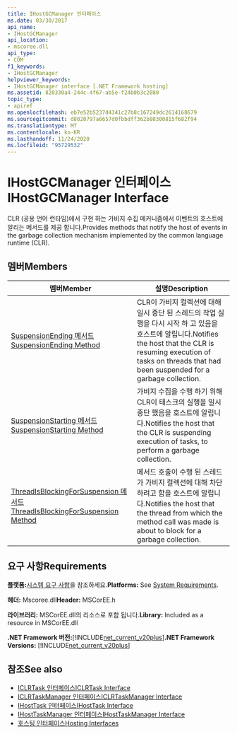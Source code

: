 ```yaml
---
title: IHostGCManager 인터페이스
ms.date: 03/30/2017
api_name:
- IHostGCManager
api_location:
- mscoree.dll
api_type:
- COM
f1_keywords:
- IHostGCManager
helpviewer_keywords:
- IHostGCManager interface [.NET Framework hosting]
ms.assetid: 820330a4-244c-4f67-ab5e-f24b0b3c2080
topic_type:
- apiref
ms.openlocfilehash: eb7e52b5237d4341c27b8c167249dc2614168679
ms.sourcegitcommit: d8020797a6657d0fbbdff362b80300815f682f94
ms.translationtype: MT
ms.contentlocale: ko-KR
ms.lasthandoff: 11/24/2020
ms.locfileid: "95729532"
---
```

# <a name="ihostgcmanager-interface"></a><span data-ttu-id="61086-102">IHostGCManager 인터페이스</span><span class="sxs-lookup"><span data-stu-id="61086-102">IHostGCManager Interface</span></span>

<span data-ttu-id="61086-103">CLR (공용 언어 런타임)에서 구현 하는 가비지 수집 메커니즘에서 이벤트의 호스트에 알리는 메서드를 제공 합니다.</span><span class="sxs-lookup"><span data-stu-id="61086-103">Provides methods that notify the host of events in the garbage collection mechanism implemented by the common language runtime (CLR).</span></span>  
  
## <a name="members"></a><span data-ttu-id="61086-104">멤버</span><span class="sxs-lookup"><span data-stu-id="61086-104">Members</span></span>  
  
|<span data-ttu-id="61086-105">멤버</span><span class="sxs-lookup"><span data-stu-id="61086-105">Member</span></span>|<span data-ttu-id="61086-106">설명</span><span class="sxs-lookup"><span data-stu-id="61086-106">Description</span></span>|  
|------------|-----------------|  
|[<span data-ttu-id="61086-107">SuspensionEnding 메서드</span><span class="sxs-lookup"><span data-stu-id="61086-107">SuspensionEnding Method</span></span>](ihostgcmanager-suspensionending-method.md)|<span data-ttu-id="61086-108">CLR이 가비지 컬렉션에 대해 일시 중단 된 스레드의 작업 실행을 다시 시작 하 고 있음을 호스트에 알립니다.</span><span class="sxs-lookup"><span data-stu-id="61086-108">Notifies the host that the CLR is resuming execution of tasks on threads that had been suspended for a garbage collection.</span></span>|  
|[<span data-ttu-id="61086-109">SuspensionStarting 메서드</span><span class="sxs-lookup"><span data-stu-id="61086-109">SuspensionStarting Method</span></span>](ihostgcmanager-suspensionstarting-method.md)|<span data-ttu-id="61086-110">가비지 수집을 수행 하기 위해 CLR이 태스크의 실행을 일시 중단 했음을 호스트에 알립니다.</span><span class="sxs-lookup"><span data-stu-id="61086-110">Notifies the host that the CLR is suspending execution of tasks, to perform a garbage collection.</span></span>|  
|[<span data-ttu-id="61086-111">ThreadIsBlockingForSuspension 메서드</span><span class="sxs-lookup"><span data-stu-id="61086-111">ThreadIsBlockingForSuspension Method</span></span>](ihostgcmanager-threadisblockingforsuspension-method.md)|<span data-ttu-id="61086-112">메서드 호출이 수행 된 스레드가 가비지 컬렉션에 대해 차단 하려고 함을 호스트에 알립니다.</span><span class="sxs-lookup"><span data-stu-id="61086-112">Notifies the host that the thread from which the method call was made is about to block for a garbage collection.</span></span>|  
  
## <a name="requirements"></a><span data-ttu-id="61086-113">요구 사항</span><span class="sxs-lookup"><span data-stu-id="61086-113">Requirements</span></span>  

 <span data-ttu-id="61086-114">**플랫폼:**[시스템 요구 사항](../../get-started/system-requirements.md)을 참조하세요.</span><span class="sxs-lookup"><span data-stu-id="61086-114">**Platforms:** See [System Requirements](../../get-started/system-requirements.md).</span></span>  
  
 <span data-ttu-id="61086-115">**헤더:** Mscoree.dll</span><span class="sxs-lookup"><span data-stu-id="61086-115">**Header:** MSCorEE.h</span></span>  
  
 <span data-ttu-id="61086-116">**라이브러리:** MSCorEE.dll의 리소스로 포함 됩니다.</span><span class="sxs-lookup"><span data-stu-id="61086-116">**Library:** Included as a resource in MSCorEE.dll</span></span>  
  
 <span data-ttu-id="61086-117">**.NET Framework 버전:**[!INCLUDE[net_current_v20plus](../../../../includes/net-current-v20plus-md.md)]</span><span class="sxs-lookup"><span data-stu-id="61086-117">**.NET Framework Versions:** [!INCLUDE[net_current_v20plus](../../../../includes/net-current-v20plus-md.md)]</span></span>  
  
## <a name="see-also"></a><span data-ttu-id="61086-118">참조</span><span class="sxs-lookup"><span data-stu-id="61086-118">See also</span></span>

- [<span data-ttu-id="61086-119">ICLRTask 인터페이스</span><span class="sxs-lookup"><span data-stu-id="61086-119">ICLRTask Interface</span></span>](iclrtask-interface.md)
- [<span data-ttu-id="61086-120">ICLRTaskManager 인터페이스</span><span class="sxs-lookup"><span data-stu-id="61086-120">ICLRTaskManager Interface</span></span>](iclrtaskmanager-interface.md)
- [<span data-ttu-id="61086-121">IHostTask 인터페이스</span><span class="sxs-lookup"><span data-stu-id="61086-121">IHostTask Interface</span></span>](ihosttask-interface.md)
- [<span data-ttu-id="61086-122">IHostTaskManager 인터페이스</span><span class="sxs-lookup"><span data-stu-id="61086-122">IHostTaskManager Interface</span></span>](ihosttaskmanager-interface.md)
- [<span data-ttu-id="61086-123">호스팅 인터페이스</span><span class="sxs-lookup"><span data-stu-id="61086-123">Hosting Interfaces</span></span>](hosting-interfaces.md)
